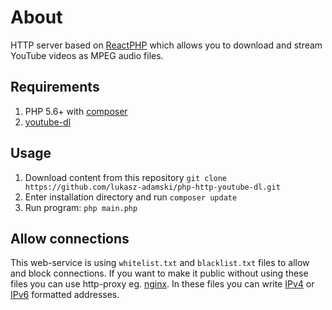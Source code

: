 # About
HTTP server based on [ReactPHP][react_git] which allows you to download and stream YouTube videos as MPEG audio files.

## Requirements
1. PHP 5.6+ with [composer][composer_website]
2. [youtube-dl][youtubedl_git]

## Usage
1. Download content from this repository `git clone https://github.com/lukasz-adamski/php-http-youtube-dl.git`
2. Enter installation directory and run `composer update`
3. Run program: `php main.php`

## Allow connections
This web-service is using `whitelist.txt` and `blacklist.txt` files to allow and block connections. If you want to make it public without using these files you can use http-proxy eg. [nginx][nginx_website]. In these files you can write [IPv4][ipv4_wiki] or [IPv6][ipv6_wiki] formatted addresses.

[react_git]: https://github.com/reactphp
[composer_website]: https://getcomposer.org/
[nginx_website]: https://nginx.org/en/
[youtubedl_git]: https://github.com/rg3/youtube-dl
[ipv4_wiki]: https://en.wikipedia.org/wiki/IPv4
[ipv6_wiki]: https://en.wikipedia.org/wiki/IPv6
